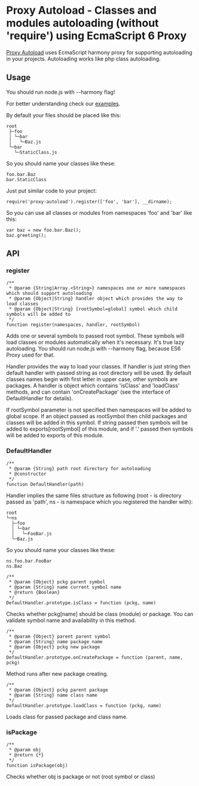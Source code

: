 # Proxy Autoload - Classes and modules autoloading (without 'require') using EcmaScript 6 Proxy

[Proxy Autoload](https://github.com/mrThomasTeller/NodejsProxyAutoload) uses EcmaScript harmony proxy for supporting autoloading in your projects. Autoloading works like php class autoloading.

## Usage

You should run node.js with --harmony flag!

For better understanding check our [examples](https://github.com/mrThomasTeller/NodejsProxyAutoload/tree/master/examples).

By default your files should be placed like this:

    root
     ├─foo
     │ └─bar
     │   └─Baz.js
     └─bar
       └─StaticClass.js
So you should name your classes like these:

    foo.bar.Baz
    bar.StaticClass

Just put similar code to your project:

    require('proxy-autoload').register(['foo', 'bar'], __dirname);

So you can use all classes or modules from namespaces 'foo' and 'bar' like this:

    var baz = new foo.bar.Baz();
    baz.greeting();

## API

### register

    /**
     * @param {String|Array.<String>} namespaces one or more namespaces which should support autoloading
     * @param {Object|String} handler object which provides the way to load classes
     * @param {Object|String} [rootSymbol=global] symbol which child symbols will be added to
     */
    function register(namespaces, handler, rootSymbol)

Adds one or several symbols to passed root symbol. These symbols will load classes or modules automatically when it's necessary. It's true lazy autoloading. You should run node.js with --harmony flag, because ES6 Proxy used for that.

Handler provides the way to load your classes. If handler is just string then default handler with passed string as root directory will be used. By default classes names begin with first letter in upper case, other symbols are packages. A handler is object which contains 'isClass' and 'loadClass' methods, and can contain 'onCreatePackage' (see the interface of DefaultHandler for details).

If rootSymbol parameter is not specified then namespaces will be added to global scope.
If an object passed as rootSymbol then child packages and classes will be added in this symbol.
If string passed then symbols will be added to exports[rootSymbol] of this module, and if '.' passed then symbols will be added to exports of this module.

### DefaultHandler

    /**
     * @param {String} path root directory for autoloading
     * @constructor
     */
    function DefaultHandler(path)

Handler implies the same files structure as following (root - is directory passed as 'path', ns - is namespace which you registered the handler with):

    root
    └─ns
      ├─foo
      │ └─bar
      │   └─FooBar.js
      └─Baz.js

So you should name your classes like these:

    ns.foo.bar.FooBar
    ns.Baz

    /**
     * @param {Object} pckg parent symbol
     * @param {String} name current symbol name
     * @return {Boolean}
     */
    DefaultHandler.prototype.isClass = function (pckg, name)

Checks whether pckg[name] should be class (module) or package. You can validate symbol name and availability in this method.

    /**
     * @param {Object} parent parent symbol
     * @param {String} name package name
     * @param {Object} pckg new package
     */
    DefaultHandler.prototype.onCreatePackage = function (parent, name, pckg)

Method runs after new package creating.

    /**
     * @param {Object} pckg parent package
     * @param {String} name class name
     */
    DefaultHandler.prototype.loadClass = function (pckg, name)

Loads class for passed package and class name.

### isPackage

    /**
     * @param obj
     * @return {*}
     */
    function isPackage(obj)

Checks whether obj is package or not (root symbol or class)
